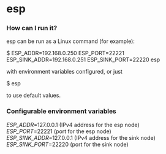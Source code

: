 # esp


### How can I run it? ###
esp can be run as a Linux command (for example):     

$ ESP_ADDR=192.168.0.250 ESP_PORT=22221 ESP_SINK_ADDR=192.168.0.251 ESP_SINK_PORT=22220 esp    

with environment variables configured, or just   

$ esp   

to use default values.   


### Configurable environment variables ###

*ESP_ADDR*=127.0.0.1 (IPv4 address for the esp node)    
*ESP_PORT*=22221 (port for the esp node)    
*ESP_SINK_ADDR*=127.0.0.1 (IPv4 address for the sink node)   
*ESP_SINK_PORT*=22220 (port for the sink node)
